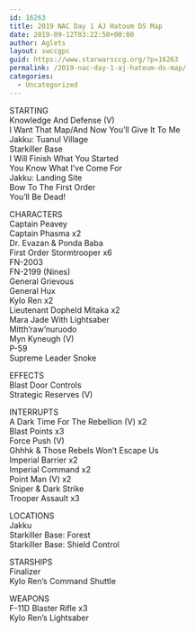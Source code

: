 ```yaml
---
id: 16263
title: 2019 NAC Day 1 AJ Hatoum DS Map
date: 2019-09-12T03:22:50+00:00
author: Aglets
layout: swccgpc
guid: https://www.starwarsccg.org/?p=16263
permalink: /2019-nac-day-1-aj-hatoum-ds-map/
categories:
  - Uncategorized
---
```

STARTING  
Knowledge And Defense (V)  
I Want That Map/And Now You&#8217;ll Give It To Me  
Jakku: Tuanul Village  
Starkiller Base  
I Will Finish What You Started  
You Know What I&#8217;ve Come For  
Jakku: Landing Site  
Bow To The First Order  
You&#8217;ll Be Dead!

CHARACTERS  
Captain Peavey  
Captain Phasma x2  
Dr. Evazan & Ponda Baba  
First Order Stormtrooper x6  
FN-2003  
FN-2199 (Nines)  
General Grievous  
General Hux  
Kylo Ren x2  
Lieutenant Dopheld Mitaka x2  
Mara Jade With Lightsaber  
Mitth&#8217;raw&#8217;nuruodo  
Myn Kyneugh (V)  
P-59  
Supreme Leader Snoke

EFFECTS  
Blast Door Controls  
Strategic Reserves (V)

INTERRUPTS  
A Dark Time For The Rebellion (V) x2  
Blast Points x3  
Force Push (V)  
Ghhhk & Those Rebels Won&#8217;t Escape Us  
Imperial Barrier x2  
Imperial Command x2  
Point Man (V) x2  
Sniper & Dark Strike  
Trooper Assault x3

LOCATIONS  
Jakku  
Starkiller Base: Forest  
Starkiller Base: Shield Control

STARSHIPS  
Finalizer  
Kylo Ren&#8217;s Command Shuttle

WEAPONS  
F-11D Blaster Rifle x3  
Kylo Ren&#8217;s Lightsaber